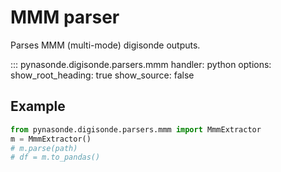 # MMM parser

Parses MMM (multi-mode) digisonde outputs.

::: pynasonde.digisonde.parsers.mmm
    handler: python
    options:
        show_root_heading: true
        show_source: false

## Example

```python
from pynasonde.digisonde.parsers.mmm import MmmExtractor
m = MmmExtractor()
# m.parse(path)
# df = m.to_pandas()
```
